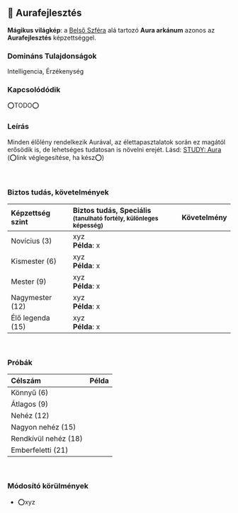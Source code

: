 ## 🔵 Aurafejlesztés

**Mágikus világkép**: a [Belső Szféra](../097_magikus_szferak_arkanumok.md#bels%C5%91-szf%C3%A9ra) alá tartozó **Aura arkánum** azonos az **Aurafejlesztés** képzettséggel.

### Domináns Tulajdonságok

Intelligencia, Érzékenység

### Kapcsolódódik

⭕TODO⭕

### Leírás

Minden élőlény rendelkezik Aurával, az élettapasztalatok során ez magától erősödik is, de lehetséges tudatosan is növelni erejét.
Lásd: [STUDY: Aura](https://github.com/kaktusztea/szilankrpg/wiki/STUDY.magia.Aura#modell-a) (⭕link véglegesítése, ha kész⭕)

<br />

### Biztos tudás, követelmények

| Képzettség szint | Biztos tudás, Speciális <br /><sub>(tanulható fortély, különleges  képesség)</sub> | Követelmény |
|:---------------- |:---------------------------------------------------------------------------------- |:-----------:|
| Novícius (3)     | xyz <br /> **Példa**: x                                                            |             |
| Kismester (6)    | xyz <br /> **Példa**: x                                                            |             |
| Mester (9)       | xyz <br /> **Példa**: x                                                            |             |
| Nagymester (12)  | xyz <br /> **Példa**: x                                                            |             |
| Élő legenda (15) | xyz <br /> **Példa**: x                                                            |             |

<br />

### Próbák

| Célszám | Példa  |
| :----------- | :----------- |
| Könnyű       (6)  | |
| Átlagos      (9)  | |
| Nehéz        (12) | |
| Nagyon nehéz (15) | |
| Rendkívül nehéz (18) | |
| Emberfeletti (21) | |

<br />

### Módosító körülmények

- ⭕xyz
